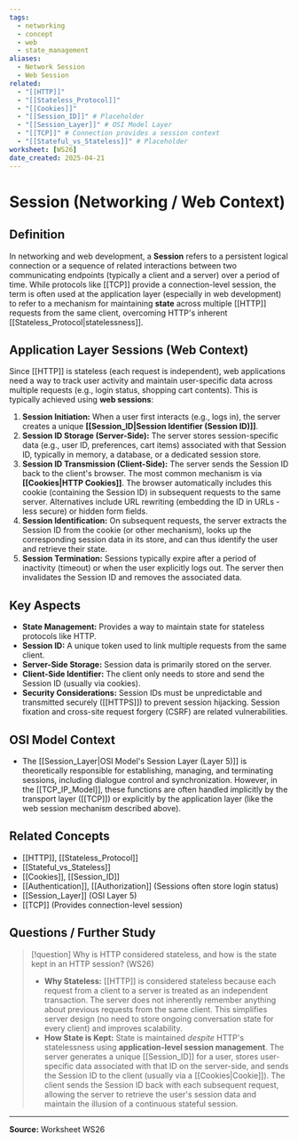```yaml
---
tags:
  - networking
  - concept
  - web
  - state_management
aliases:
  - Network Session
  - Web Session
related:
  - "[[HTTP]]"
  - "[[Stateless_Protocol]]"
  - "[[Cookies]]"
  - "[[Session_ID]]" # Placeholder
  - "[[Session_Layer]]" # OSI Model Layer
  - "[[TCP]]" # Connection provides a session context
  - "[[Stateful_vs_Stateless]]" # Placeholder
worksheet: [WS26]
date_created: 2025-04-21
---
```

# Session (Networking / Web Context)

## Definition

In networking and web development, a **Session** refers to a persistent logical connection or a sequence of related interactions between two communicating endpoints (typically a client and a server) over a period of time. While protocols like [[TCP]] provide a connection-level session, the term is often used at the application layer (especially in web development) to refer to a mechanism for maintaining **state** across multiple [[HTTP]] requests from the same client, overcoming HTTP's inherent [[Stateless_Protocol|statelessness]].

## Application Layer Sessions (Web Context)

Since [[HTTP]] is stateless (each request is independent), web applications need a way to track user activity and maintain user-specific data across multiple requests (e.g., login status, shopping cart contents). This is typically achieved using **web sessions**:

1.  **Session Initiation:** When a user first interacts (e.g., logs in), the server creates a unique **[[Session_ID|Session Identifier (Session ID)]]**.
2.  **Session ID Storage (Server-Side):** The server stores session-specific data (e.g., user ID, preferences, cart items) associated with that Session ID, typically in memory, a database, or a dedicated session store.
3.  **Session ID Transmission (Client-Side):** The server sends the Session ID back to the client's browser. The most common mechanism is via **[[Cookies|HTTP Cookies]]**. The browser automatically includes this cookie (containing the Session ID) in subsequent requests to the same server. Alternatives include URL rewriting (embedding the ID in URLs - less secure) or hidden form fields.
4.  **Session Identification:** On subsequent requests, the server extracts the Session ID from the cookie (or other mechanism), looks up the corresponding session data in its store, and can thus identify the user and retrieve their state.
5.  **Session Termination:** Sessions typically expire after a period of inactivity (timeout) or when the user explicitly logs out. The server then invalidates the Session ID and removes the associated data.

## Key Aspects

- **State Management:** Provides a way to maintain state for stateless protocols like HTTP.
- **Session ID:** A unique token used to link multiple requests from the same client.
- **Server-Side Storage:** Session data is primarily stored on the server.
- **Client-Side Identifier:** The client only needs to store and send the Session ID (usually via cookies).
- **Security Considerations:** Session IDs must be unpredictable and transmitted securely ([[HTTPS]]) to prevent session hijacking. Session fixation and cross-site request forgery (CSRF) are related vulnerabilities.

## OSI Model Context

- The [[Session_Layer|OSI Model's Session Layer (Layer 5)]] is theoretically responsible for establishing, managing, and terminating sessions, including dialogue control and synchronization. However, in the [[TCP_IP_Model]], these functions are often handled implicitly by the transport layer ([[TCP]]) or explicitly by the application layer (like the web session mechanism described above).

## Related Concepts
- [[HTTP]], [[Stateless_Protocol]]
- [[Stateful_vs_Stateless]]
- [[Cookies]], [[Session_ID]]
- [[Authentication]], [[Authorization]] (Sessions often store login status)
- [[Session_Layer]] (OSI Layer 5)
- [[TCP]] (Provides connection-level session)

## Questions / Further Study
>[!question] Why is HTTP considered stateless, and how is the state kept in an HTTP session? (WS26)
> - **Why Stateless:** [[HTTP]] is considered stateless because each request from a client to a server is treated as an independent transaction. The server does not inherently remember anything about previous requests from the same client. This simplifies server design (no need to store ongoing conversation state for every client) and improves scalability.
> - **How State is Kept:** State is maintained *despite* HTTP's statelessness using **application-level session management**. The server generates a unique [[Session_ID]] for a user, stores user-specific data associated with that ID on the server-side, and sends the Session ID to the client (usually via a [[Cookies|Cookie]]). The client sends the Session ID back with each subsequent request, allowing the server to retrieve the user's session data and maintain the illusion of a continuous stateful session.

---
**Source:** Worksheet WS26